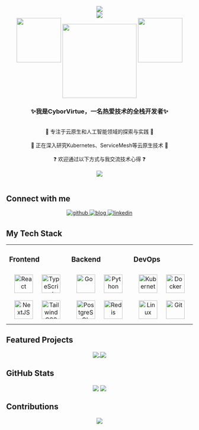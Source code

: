 <!-- 动态打字效果 -->
<div align="center">
  <div>
      <img src="https://readme-typing-svg.demolab.com?font=Fira+Code&pause=1000&width=435&lines=print(%22Hello%2C+World%22);&center=true&size=27" />
  </div>
  <div>
      <img src="https://readme-typing-svg.demolab.com?font=Fira+Code&pause=1000&width=435&lines=fmt.Println(%22Hello%2C+World%22);&center=true&size=27" />
  </div>
</div>

<!-- 头像 -->
<div align="center">
<img width="120" src="https://github.com/cyborvirtue/static-resources/blob/main/avatar-left.gif?raw=true" />
<img src="https://avatars.githubusercontent.com/u/your-id" align="center" height="200" width="200" />
<img width="120" src="https://github.com/cyborvirtue/static-resources/blob/main/avatar-right.gif?raw=true" />
</div>  

<!-- 个人介绍 -->
### <div align="center">✨我是CyborVirtue，一名热爱技术的全栈开发者✨</div>  
<br/>  
<div align="center">🔭 专注于云原生和人工智能领域的探索与实践 🔭</div>  
<br/>  
<div align="center">🌱 正在深入研究Kubernetes、ServiceMesh等云原生技术 🌱</div>  
<br/>  
<div align="center">❓ 欢迎通过以下方式与我交流技术心得 ❓</div>  
<br/>  

<!-- 贪吃蛇动图 -->
<div align="center"><img src="https://raw.githubusercontent.com/cyborvirtue/cyborvirtue/output/github-contribution-grid-snake.svg" /></div>
<br/>  

<!-- 联系方式 -->
## Connect with me  
<div align="center">
<a href="https://github.com/cyborvirtue" target="_blank">
<img src=https://img.shields.io/badge/GitHub-181717?style=for-the-badge&logo=github&logoColor=white alt=github style="margin-bottom: 5px;" />
</a>
<a href="your-blog-url" target="_blank">
<img src=https://img.shields.io/badge/Blog-21759B?style=for-the-badge&logo=wordpress&logoColor=white alt=blog style="margin-bottom: 5px;" />
</a>
<a href="your-linkedin-url" target="_blank">
<img src=https://img.shields.io/badge/LinkedIn-0077B5?style=for-the-badge&logo=linkedin&logoColor=white alt=linkedin style="margin-bottom: 5px;" />
</a>
</div>  

<!-- 技能栈 -->
## My Tech Stack
<table><tr><td valign="top" width="33%">

### Frontend  
<div align="center">  
<img style="margin: 10px" src="https://profilinator.rishav.dev/skills-assets/react-original-wordmark.svg" alt="React" height="50" />
<img style="margin: 10px" src="https://profilinator.rishav.dev/skills-assets/typescript-original.svg" alt="TypeScript" height="50" />
<img style="margin: 10px" src="https://profilinator.rishav.dev/skills-assets/nextjs.png" alt="NextJS" height="50" />
<img style="margin: 10px" src="https://profilinator.rishav.dev/skills-assets/tailwindcss.svg" alt="Tailwind CSS" height="50" />
</div>

</td><td valign="top" width="33%">

### Backend
<div align="center">  
<img style="margin: 10px" src="https://profilinator.rishav.dev/skills-assets/go-original.svg" alt="Go" height="50" />
<img style="margin: 10px" src="https://profilinator.rishav.dev/skills-assets/python-original.svg" alt="Python" height="50" />
<img style="margin: 10px" src="https://profilinator.rishav.dev/skills-assets/postgresql-original-wordmark.svg" alt="PostgreSQL" height="50" />
<img style="margin: 10px" src="https://profilinator.rishav.dev/skills-assets/redis-original-wordmark.svg" alt="Redis" height="50" />
</div>

</td><td valign="top" width="33%">

### DevOps  
<div align="center">  
<img style="margin: 10px" src="https://profilinator.rishav.dev/skills-assets/kubernetes-icon.svg" alt="Kubernetes" height="50" />
<img style="margin: 10px" src="https://profilinator.rishav.dev/skills-assets/docker-original-wordmark.svg" alt="Docker" height="50" />
<img style="margin: 10px" src="https://profilinator.rishav.dev/skills-assets/linux-original.svg" alt="Linux" height="50" />
<img style="margin: 10px" src="https://profilinator.rishav.dev/skills-assets/git-scm-icon.svg" alt="Git" height="50" />
</div>

</td></tr></table>  

<!-- 项目展示 -->
## Featured Projects
<div align="center">
<a href="https://github.com/cyborvirtue/project-1">
  <img align="center" src="https://github-readme-stats.vercel.app/api/pin/?username=cyborvirtue&repo=project-1&theme=dark" />
</a>
<a href="https://github.com/cyborvirtue/project-2">
  <img align="center" src="https://github-readme-stats.vercel.app/api/pin/?username=cyborvirtue&repo=project-2&theme=dark" />
</a>
</div>

<!-- GitHub统计 -->
## GitHub Stats  
<div align="center">
<img src="https://github-readme-stats.vercel.app/api?username=cyborvirtue&show_icons=true&count_private=true&hide_border=true&theme=dark" align="center" />
<img src="https://github-readme-stats.vercel.app/api/top-langs/?username=cyborvirtue&hide_border=true&layout=compact&theme=dark" align="center" />
</div>

<!-- 贡献图表 -->
## Contributions
<div align="center">
<img src="https://github-readme-activity-graph.vercel.app/graph?username=cyborvirtue&theme=react-dark&hide_border=true" />
</div>



